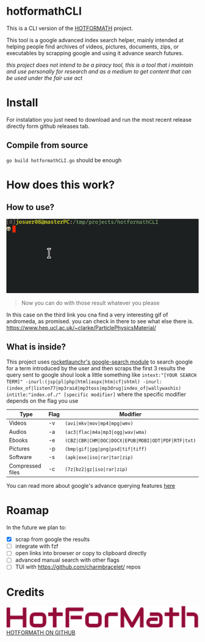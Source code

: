 # hotformathCLI
This is a CLI version of the [HOTFORMATH](https://hotformath.com) project.

This tool is a google advanced index search helper, mainly intended at helping people find archives of videos, pictures, documents,
zips, or executables by scrapping google and using it advance search futures.

_this project does not intend to be a piracy tool, this is a tool that i maintain and use personally for research and as a medium_
_to get content that can be used under the fair use act_

# Install
For instalation you just need to download and run the most recent release directly form github releases tab.
## Compile from source
`go build hotformathCLI.go` should be enough

# How does this work?

## How to use?
![usage](./working.gif)
> Now you can do with those result whatever you please

In this case on the third link you cna find a very interesting gif of andromeda, as promised.
you can check in there to see what else there is.
https://www.hep.ucl.ac.uk/~clarke/ParticlePhysicsMaterial/

## What is inside?
This project uses [rocketlaunchr's google-search module](github.com/rocketlaunchr/google-search) to search google for a term introduced by the user and then scraps the first 3 results
the query sent to google shoul look a little something like `intext:"[YOUR SEARCH TERM]" -inurl:(jsp|pl|php|html|aspx|htm|cf|shtml) -inurl:(index_of|listen77|mp3raid|mp3toss|mp3drug|index_of|wallywashis) intitle:"index.of./" [specific modifier]`
where the specific modifier depends on the flag you use

| Type             | Flag | Modifier                                                     |
| ---------------- | ---- | ------------------------------------------------------------ |
| Videos           | -v   | `(avi\|mkv\|mov\|mp4\|mpg\|wmv)`                             |
| Audios           | -a   | `(ac3\|flac\|m4a\|mp3\|ogg\|wav\|wma)`                       |
| Ebooks           | -e   | `(CBZ\|CBR\|CHM\|DOC\|DOCX\|EPUB\|MOBI\|ODT\|PDF\|RTF\|txt)` |
| Pictures         | -p   | `(bmp\|gif\|jpg\|png\|psd\|tif\|tiff)`                       |
| Software         | -s   | `(apk\|exe\|iso\|rar\|tar\|zip)`                             |
| Compressed files | -c   | `(7z\|bz2\|gz\|iso\|rar\|zip)`                               |

You can read more about google's advance querying features [here](https://ahrefs.com/blog/google-advanced-search-operators/)

# Roamap
In the future we plan to:
  - [x] scrap from google the results
  - [ ] integrate with fzf
  - [ ] open links into browser or copy to clipboard directly
  - [ ] advanced manual search with other flags
  - [ ] TUI with https://github.com/charmbracelet/ repos

# Credits
![HotForMath](./hotformath.png)
[HOTFORMATH ON GITHUB](https://github.com/marcosfermin/hotformath)
